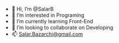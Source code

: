 - 👋 Hi, I’m @SalarB
- 👀 I’m interested in Programing
- 🌱 I’m currently learning Front-End
- 💞️ I’m looking to collaborate on Developing
- 📫 Salar.Bazarchi@gmail.com

<!---
SalarB/SalarB is a ✨ special ✨ repository because its `README.md` (this file) appears on your GitHub profile.
You can click the Preview link to take a look at your changes.
--->
